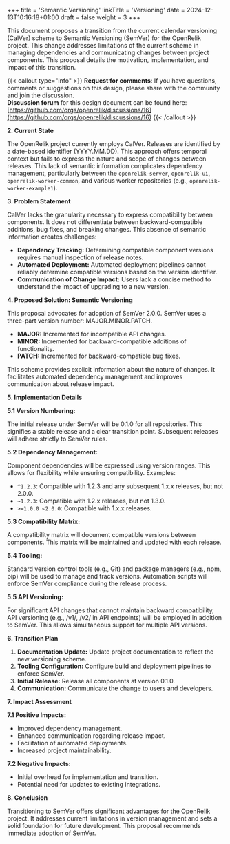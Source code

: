 +++
title = 'Semantic Versioning'
linkTitle = 'Versioning'
date = 2024-12-13T10:16:18+01:00
draft = false
weight = 3
+++

This document proposes a transition from the current calendar versioning (CalVer) scheme to Semantic Versioning (SemVer) for the OpenRelik project. This change addresses limitations of the current scheme in managing dependencies and communicating changes between project components. This proposal details the motivation, implementation, and impact of this transition.

{{< callout type="info" >}}
**Request for comments**: If you have questions, comments or suggestions on this design, please share with the community and join the discussion.
<br>
**Discussion forum** for this design document can be found here: [https://github.com/orgs/openrelik/discussions/16](https://github.com/orgs/openrelik/discussions/16)
{{< /callout >}}

**2. Current State**

The OpenRelik project currently employs CalVer. Releases are identified by a date-based identifier (YYYY.MM.DD). This approach offers temporal context but fails to express the nature and scope of changes between releases. This lack of semantic information complicates dependency management, particularly between the `openrelik-server`, `openrelik-ui`, `openrelik-worker-common`, and various worker repositories (e.g., `openrelik-worker-example1`).

**3. Problem Statement**

CalVer lacks the granularity necessary to express compatibility between components. It does not differentiate between backward-compatible additions, bug fixes, and breaking changes. This absence of semantic information creates challenges:

- **Dependency Tracking:** Determining compatible component versions requires manual inspection of release notes.
- **Automated Deployment:** Automated deployment pipelines cannot reliably determine compatible versions based on the version identifier.
- **Communication of Change Impact:** Users lack a concise method to understand the impact of upgrading to a new version.

**4. Proposed Solution: Semantic Versioning**

This proposal advocates for adoption of SemVer 2.0.0. SemVer uses a three-part version number: MAJOR.MINOR.PATCH.

- **MAJOR:** Incremented for incompatible API changes.
- **MINOR:** Incremented for backward-compatible additions of functionality.
- **PATCH:** Incremented for backward-compatible bug fixes.

This scheme provides explicit information about the nature of changes. It facilitates automated dependency management and improves communication about release impact.

**5. Implementation Details**

**5.1 Version Numbering:**

The initial release under SemVer will be 0.1.0 for all repositories. This signifies a stable release and a clear transition point. Subsequent releases will adhere strictly to SemVer rules.

**5.2 Dependency Management:**

Component dependencies will be expressed using version ranges. This allows for flexibility while ensuring compatibility. Examples:

- `^1.2.3`: Compatible with 1.2.3 and any subsequent 1.x.x releases, but not 2.0.0.
- `~1.2.3`: Compatible with 1.2.x releases, but not 1.3.0.
- `>=1.0.0 <2.0.0`: Compatible with 1.x.x releases.

**5.3 Compatibility Matrix:**

A compatibility matrix will document compatible versions between components. This matrix will be maintained and updated with each release.

**5.4 Tooling:**

Standard version control tools (e.g., Git) and package managers (e.g., npm, pip) will be used to manage and track versions. Automation scripts will enforce SemVer compliance during the release process.

**5.5 API Versioning:**

For significant API changes that cannot maintain backward compatibility, API versioning (e.g., /v1/, /v2/ in API endpoints) will be employed in addition to SemVer. This allows simultaneous support for multiple API versions.

**6. Transition Plan**

1.  **Documentation Update:** Update project documentation to reflect the new versioning scheme.
2.  **Tooling Configuration:** Configure build and deployment pipelines to enforce SemVer.
3.  **Initial Release:** Release all components at version 0.1.0.
4.  **Communication:** Communicate the change to users and developers.

**7. Impact Assessment**

**7.1 Positive Impacts:**

- Improved dependency management.
- Enhanced communication regarding release impact.
- Facilitation of automated deployments.
- Increased project maintainability.

**7.2 Negative Impacts:**

- Initial overhead for implementation and transition.
- Potential need for updates to existing integrations.

**8. Conclusion**

Transitioning to SemVer offers significant advantages for the OpenRelik project. It addresses current limitations in version management and sets a solid foundation for future development. This proposal recommends immediate adoption of SemVer.
